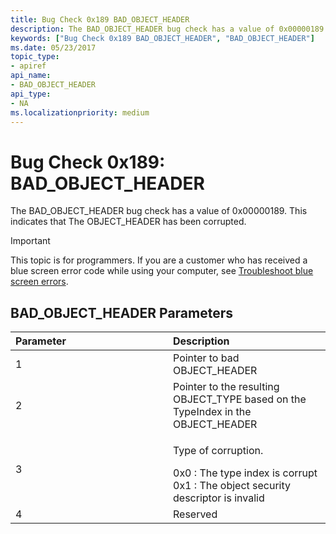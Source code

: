 ```yaml
---
title: Bug Check 0x189 BAD_OBJECT_HEADER
description: The BAD_OBJECT_HEADER bug check has a value of 0x00000189. This indicates that The OBJECT_HEADER has been corrupted.
keywords: ["Bug Check 0x189 BAD_OBJECT_HEADER", "BAD_OBJECT_HEADER"]
ms.date: 05/23/2017
topic_type:
- apiref
api_name:
- BAD_OBJECT_HEADER
api_type:
- NA
ms.localizationpriority: medium
---
```


# Bug Check 0x189: BAD\_OBJECT\_HEADER


The BAD\_OBJECT\_HEADER bug check has a value of 0x00000189. This indicates that The OBJECT\_HEADER has been corrupted.

> [!IMPORTANT]
> This topic is for programmers. If you are a customer who has received a blue screen error code while using your computer, see [Troubleshoot blue screen errors](https://www.windows.com/stopcode).


## BAD\_OBJECT\_HEADER Parameters


<table>
<colgroup>
<col width="50%" />
<col width="50%" />
</colgroup>
<thead>
<tr class="header">
<th align="left">Parameter</th>
<th align="left">Description</th>
</tr>
</thead>
<tbody>
<tr class="odd">
<td align="left">1</td>
<td align="left">Pointer to bad OBJECT_HEADER</td>
</tr>
<tr class="even">
<td align="left">2</td>
<td align="left">Pointer to the resulting OBJECT_TYPE based on the TypeIndex in the OBJECT_HEADER</td>
</tr>
<tr class="odd">
<td align="left">3</td>
<td align="left"><p>Type of corruption.</p>
0x0 : The type index is corrupt
0x1 : The object security descriptor is invalid</td>
</tr>
<tr class="even">
<td align="left">4</td>
<td align="left">Reserved</td>
</tr>
</tbody>
</table>

 

 

 




